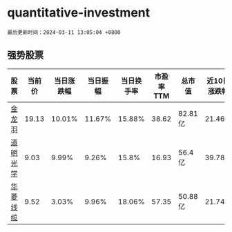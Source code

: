 # quantitative-investment

`最后更新时间：2024-03-11 13:05:04 +0800`

## 强势股票

|股票|当前价|当日涨跌幅|当日振幅|当日换手率|市盈率TTM|总市值|近10日涨跌幅|
|----|----|----|----|----|----|----|----|
|[金龙羽](https://xueqiu.com/S/SZ002882)|19.13|10.01%|11.67%|15.88%|38.62|82.81亿|21.46%|
|[道明光学](https://xueqiu.com/S/SZ002632)|9.03|9.99%|9.26%|15.8%|16.93|56.4亿|39.78%|
|[华菱线缆](https://xueqiu.com/S/SZ001208)|9.52|3.03%|9.96%|18.06%|57.35|50.88亿|21.74%|
